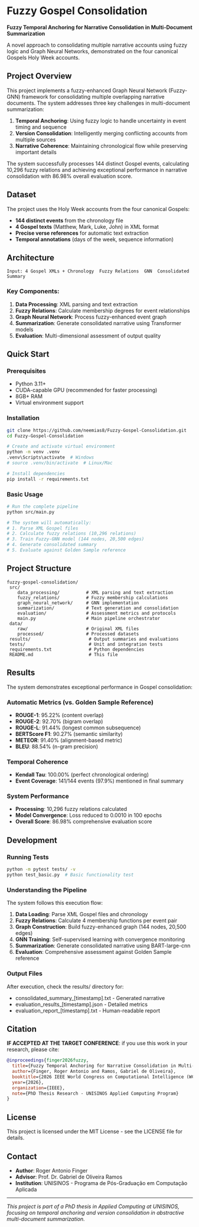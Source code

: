 ﻿# Fuzzy Gospel Consolidation

**Fuzzy Temporal Anchoring for Narrative Consolidation in Multi-Document Summarization**

A novel approach to consolidating multiple narrative accounts using fuzzy logic and Graph Neural Networks, demonstrated on the four canonical Gospels Holy Week accounts.

##  Project Overview

This project implements a fuzzy-enhanced Graph Neural Network (Fuzzy-GNN) framework for consolidating multiple overlapping narrative documents. The system addresses three key challenges in multi-document summarization:

1. **Temporal Anchoring**: Using fuzzy logic to handle uncertainty in event timing and sequence
2. **Version Consolidation**: Intelligently merging conflicting accounts from multiple sources  
3. **Narrative Coherence**: Maintaining chronological flow while preserving important details

The system successfully processes 144 distinct Gospel events, calculating 10,296 fuzzy relations and achieving exceptional performance in narrative consolidation with 86.98% overall evaluation score.

##  Dataset

The project uses the Holy Week accounts from the four canonical Gospels:
- **144 distinct events** from the chronology file
- **4 Gospel texts** (Matthew, Mark, Luke, John) in XML format
- **Precise verse references** for automatic text extraction
- **Temporal annotations** (days of the week, sequence information)

##  Architecture

```
Input: 4 Gospel XMLs + Chronology  Fuzzy Relations  GNN  Consolidated Summary
```

### Key Components:

1. **Data Processing**: XML parsing and text extraction
2. **Fuzzy Relations**: Calculate membership degrees for event relationships
3. **Graph Neural Network**: Process fuzzy-enhanced event graph
4. **Summarization**: Generate consolidated narrative using Transformer models
5. **Evaluation**: Multi-dimensional assessment of output quality

##  Quick Start

### Prerequisites

- Python 3.11+
- CUDA-capable GPU (recommended for faster processing)
- 8GB+ RAM
- Virtual environment support

### Installation

```bash
git clone https://github.com/neemias8/Fuzzy-Gospel-Consolidation.git
cd Fuzzy-Gospel-Consolidation

# Create and activate virtual environment
python -m venv .venv
.venv\Scripts\activate  # Windows
# source .venv/bin/activate  # Linux/Mac

# Install dependencies
pip install -r requirements.txt
```

### Basic Usage

```bash
# Run the complete pipeline
python src/main.py

# The system will automatically:
# 1. Parse XML Gospel files
# 2. Calculate fuzzy relations (10,296 relations)
# 3. Train Fuzzy-GNN model (144 nodes, 20,500 edges)
# 4. Generate consolidated summary
# 5. Evaluate against Golden Sample reference
```

##  Project Structure

```
fuzzy-gospel-consolidation/
 src/
    data_processing/          # XML parsing and text extraction
    fuzzy_relations/          # Fuzzy membership calculations
    graph_neural_network/     # GNN implementation
    summarization/            # Text generation and consolidation
    evaluation/               # Assessment metrics and protocols
    main.py                   # Main pipeline orchestrator
 data/
    raw/                      # Original XML files
    processed/                # Processed datasets
 results/                      # Output summaries and evaluations
 tests/                        # Unit and integration tests
 requirements.txt              # Python dependencies
 README.md                     # This file
```

##  Results

The system demonstrates exceptional performance in Gospel consolidation:

### Automatic Metrics (vs. Golden Sample Reference)
- **ROUGE-1**: 95.22% (content overlap)
- **ROUGE-2**: 92.70% (bigram overlap) 
- **ROUGE-L**: 91.44% (longest common subsequence)
- **BERTScore F1**: 90.27% (semantic similarity)
- **METEOR**: 91.40% (alignment-based metric)
- **BLEU**: 88.54% (n-gram precision)

### Temporal Coherence
- **Kendall Tau**: 100.00% (perfect chronological ordering)
- **Event Coverage**: 141/144 events (97.9%) mentioned in final summary

### System Performance
- **Processing**: 10,296 fuzzy relations calculated
- **Model Convergence**: Loss reduced to 0.0010 in 100 epochs
- **Overall Score**: 86.98% comprehensive evaluation score

##  Development

### Running Tests

```bash
python -m pytest tests/ -v
python test_basic.py  # Basic functionality test
```

### Understanding the Pipeline

The system follows this execution flow:
1. **Data Loading**: Parse XML Gospel files and chronology
2. **Fuzzy Relations**: Calculate 4 membership functions per event pair
3. **Graph Construction**: Build fuzzy-enhanced graph (144 nodes, 20,500 edges)
4. **GNN Training**: Self-supervised learning with convergence monitoring
5. **Summarization**: Generate consolidated narrative using BART-large-cnn
6. **Evaluation**: Comprehensive assessment against Golden Sample reference

### Output Files

After execution, check the results/ directory for:
- consolidated_summary_[timestamp].txt - Generated narrative
- evaluation_results_[timestamp].json - Detailed metrics
- evaluation_report_[timestamp].txt - Human-readable report

##  Citation

**IF ACCEPTED AT THE TARGET CONFERENCE**: if you use this work in your research, please cite:

```bibtex 
@inproceedings{finger2026fuzzy,
  title={Fuzzy Temporal Anchoring for Narrative Consolidation in Multi-Document Summarization},
  author={Finger, Roger Antonio and Ramos, Gabriel de Oliveira},
  booktitle={2026 IEEE World Congress on Computational Intelligence (WCCI)},
  year={2026},
  organization={IEEE},
  note={PhD Thesis Research - UNISINOS Applied Computing Program}
}
```

##  License

This project is licensed under the MIT License - see the LICENSE file for details.

##  Contact

- **Author**: Roger Antonio Finger
- **Advisor**: Prof. Dr. Gabriel de Oliveira Ramos
- **Institution**: UNISINOS - Programa de Pós-Graduação em Computação Aplicada

---

*This project is part of a PhD thesis in Applied Computing at UNISINOS, focusing on temporal anchoring and version consolidation in abstractive multi-document summarization.*
